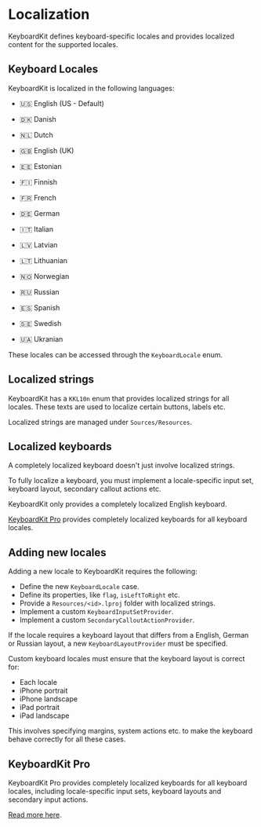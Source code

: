 # Localization

KeyboardKit defines keyboard-specific locales and provides localized content for the supported locales.


## Keyboard Locales

KeyboardKit is localized in the following languages:

* 🇺🇸 English (US - Default)

* 🇩🇰 Danish
* 🇳🇱 Dutch
* 🇬🇧 English (UK)
* 🇪🇪 Estonian
* 🇫🇮 Finnish
* 🇫🇷 French
* 🇩🇪 German
* 🇮🇹 Italian
* 🇱🇻 Latvian
* 🇱🇹 Lithuanian
* 🇳🇴 Norwegian
* 🇷🇺 Russian
* 🇪🇸 Spanish
* 🇸🇪 Swedish
* 🇺🇦 Ukranian

These locales can be accessed through the `KeyboardLocale` enum.


## Localized strings

KeyboardKit has a `KKL10n` enum that provides localized strings for all locales. These texts are used to localize certain buttons, labels etc.

Localized strings are managed under `Sources/Resources`.


## Localized keyboards

A completely localized keyboard doesn't just involve localized strings.

To fully localize a keyboard, you must implement a locale-specific input set, keyboard layout, secondary callout actions etc.

KeyboardKit only provides a completely localized English keyboard.

[KeyboardKit Pro][Pro] provides completely localized keyboards for all keyboard locales.


## Adding new locales

Adding a new locale to KeyboardKit requires the following:

* Define the new `KeyboardLocale` case.
* Define its properties, like `flag`, `isLeftToRight` etc.
* Provide a `Resources/<id>.lproj` folder with localized strings.
* Implement a custom `KeyboardInputSetProvider`.
* Implement a custom `SecondaryCalloutActionProvider`.

If the locale requires a keyboard layout that differs from a English, German or Russian layout, a new `KeyboardLayoutProvider` must be specified.

Custom keyboard locales must ensure that the keyboard layout is correct for:

* Each locale
* iPhone portrait
* iPhone landscape
* iPad portrait
* iPad landscape  

This involves specifying margins, system actions etc. to make the keyboard behave correctly for all these cases.


## KeyboardKit Pro

KeyboardKit Pro provides completely localized keyboards for all keyboard locales, including locale-specific input sets, keyboard layouts and secondary input actions.

[Read more here][Pro]. 


[Pro]: https://github.com/KeyboardKit/KeyboardKitPro
